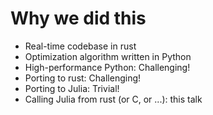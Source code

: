 # Why we did this

- Real-time codebase in rust
- Optimization algorithm written in Python
- High-performance Python: Challenging!
- Porting to rust: Challenging!
- Porting to Julia: Trivial!
- Calling Julia from rust (or C, or ...): this talk
